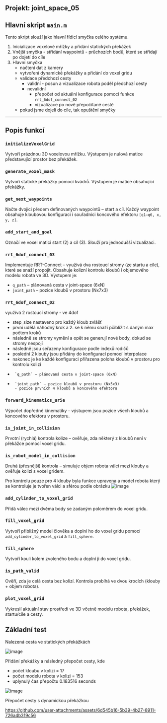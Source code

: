 ## Projekt: joint_space_05
## Hlavní skript `main.m`

Tento skript slouží jako hlavní řídicí smyčka celého systému.

1. Inicializace voxelové mřížky a přidání statických překážek
2. Vnější smyčka - střídání waypointů - průchozích bodů, které se střídají po dojetí do cíle
3. Hlavní smyčka
     - načtení dat z kamery
     - vytvoření dynamické překážky a přidání do voxel gridu
     - validace předchozí cesty
         - validní - posun a vizualizace robota podél předchozí cesty
         - nevalidní
             - přepočet od aktuální konfigurace pomocí funkce `rrt_6dof_connect_02`
             - vizualizace po nově přepočítané cestě
     - pokud jsme dojeli do cíle, tak opuštění smyčky
---
## Popis funkcí

### `initializeVoxelGrid`
Vytvoří prázdnou 3D voxelovou mřížku. Výstupem je nulová matice představující prostor bez překážek.

### `generate_voxel_mask`
Vytvoří statické překážky pomocí kvádrů. Výstupem je matice obsahující překážky.

### `get_next_waypoints`
Načte dvojici předem definovaných waypointů – start a cíl. Každý waypoint obsahuje kloubovou konfiguraci i souřadnici koncového efektoru `[q1–q6, x, y, z]`.

### `add_start_and_goal`
Označí ve voxel matici start (2) a cíl (3). Slouží pro jednodušší vizualizaci.

### `rrt_6dof_connect_03`
Implementuje RRT-Connect – využívá dva rostoucí stromy (ze startu a cíle), které se snaží propojit. Obsahuje kolizní kontrolu kloubů i objemového modelu robota ve 3D. Výstupem je:
- `q_path` – plánovaná cesta v joint-space (6xN)
- `joint_path` – pozice kloubů v prostoru (Nx7x3)

### `rrt_6dof_connect_02`
využívá 2 rostoucí stromy - ve 4dof
- step_size nastaveno pro každý kloub zvlášť
- první udělá náhodný krok a 2. se k němu snaží pčiblížit s daným max počtem kroků
- následně se stromy vymění a opět se generují nové body, dokud se stromy nespojí
- následně jsou seřazeny konfigurace podle indexů rodičů
- poslední 2 klouby jsou přidány do konfigurací pomocí interpolace
- nakonec je ke každé konfiguraci přiřazena poloha kloubů v prostoru pro kontrolu kolizí
-      `q_path` – plánovaná cesta v joint-space (6xN)
-      `joint_path` – pozice kloubů v prostoru (Nx5x3)
       - pozice prvních 4 kloubů a koncového efektoru


### `forward_kinematics_ur5e`
Výpočet dopředné kinematiky – výstupem jsou pozice všech kloubů a koncového efektoru v prostoru.

### `is_joint_in_collision`
Prvotní (rychlá) kontrola kolize – ověřuje, zda některý z kloubů není v překážce pomocí voxel gridu.

### `is_robot_model_in_collision`
Druhá (přesnější) kontrola – simuluje objem robota válci mezi klouby a ověřuje kolizi s voxel gridem.

Pro kontrolu pouze pro 4 klouby byla funkce upravena a model robota který se kontroluje je tvořen válci a sférou podle obrázku
![image](https://github.com/user-attachments/assets/bad6b723-2a66-4ca3-95f4-74ce0d704e7d)

### `add_cylinder_to_voxel_grid`
Přidá válec mezi dvěma body se zadaným poloměrem do voxel gridu.

### `fill_voxel_grid`
Vytvoří přibližný model člověka a doplní ho do voxel gridu pomocí `add_cylinder_to_voxel_grid` a `fill_sphere`.

### `fill_sphere`
Vytvoří kouli kolem zvoleného bodu a doplní ji do voxel gridu.

### `is_path_valid`
Ověří, zda je celá cesta bez kolizí. Kontrola probíhá ve dvou krocích (klouby + objem robota).

### `plot_voxel_grid`
Vykreslí aktuální stav prostředí ve 3D včetně modelu robota, překážek, startu/cíle a cesty.

## Základní test
Nalezená cesta ve statických překážkách

![image](https://github.com/user-attachments/assets/e5a6b49c-ba2a-4df4-8489-99c8188f1a07)

Přidání překážky a následný přepočet cesty, kde
- počet kloubu v kolizi = 17
- počet modelu robota v kolizi = 153
- uplynulý čas přepočtu 0.183516 seconds
  
![image](https://github.com/user-attachments/assets/b11aeceb-7f5b-4ad9-80fc-0e597cb05351)

Přepočet cesty s dynamickou překážkou

https://github.com/user-attachments/assets/6d545b16-5b39-4b27-8911-726a4b319c56


